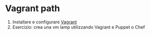 # Vagrant path
1. Installare e configurare [Vagrant](http://docs.vagrantup.com/v2/getting-started/index.html)
2. Esercizio: crea una vm lamp utilizzando Vagrant e Puppet o Chef
